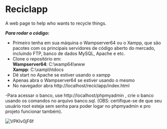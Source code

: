 # Reciclapp
A web page to help who wants to recycle things.

***Para rodar o código:***<br>

- Primeiro tenha em sua máquina o Wampserver64 ou o Xampp, que são pacotes com os principais servidores de código aberto do mercado, incluindo FTP, banco de dados MySQL, Apache e etc.
- Clone o repositório em:<br>
    **Wampserver64**: C:\wamp64\www<br>
    **Xampp**: C:\xamp\htdocs<br>
- Dê start no Apache se estiver usando o xampp<br>
- Apenas abra o Wampserver64 se estiver usando o mesmo<br>
- No navegador abra http://localhost/reciclapp/index.html


-Para acessar o banco, use http://localhost/phpmyadmin , crie o banco usando os comandos no arquivo banco.sql.
(OBS: certifique-se de que seu usuário root esteja sem senha para poder logar no phpmyadmin e pro projeto funcionar também).

![VPKIv0jF6f](https://user-images.githubusercontent.com/48591119/134830667-5aae5234-ab5e-4218-96c2-57c73e74386f.gif)

